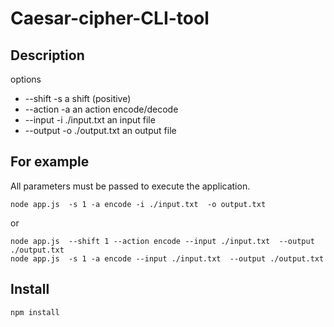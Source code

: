 # Caesar-cipher-CLI-tool
## Description
options 

- --shift  -s   a shift (positive)
- --action -a  an action encode/decode 
- --input  -i  ./input.txt  an input file
- --output -o  ./output.txt  an output file

## For example 
All parameters must be passed to execute the application.
```
node app.js  -s 1 -a encode -i ./input.txt  -o output.txt 
```
or
```
node app.js  --shift 1 --action encode --input ./input.txt  --output ./output.txt 
node app.js  -s 1 -a encode --input ./input.txt  --output ./output.txt 
```
## Install
```
npm install
```
